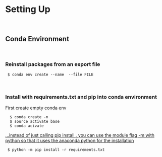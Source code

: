 # Setting Up
<br>

## Conda Environment 
<br>

### Reinstall packages from an export file 

<pre><code> $ conda env create --name <your_env_name> --file FILE </code></pre>


<br>

### Install with requirements.txt and pip into conda environment
First create empty conda env
 

  
<pre><code>  $ conda create -n <my_env>
  $ source activate base 
  $ conda acivate <my_env>
</code></pre>




[...instead of just calling pip install <package>, you can use the module flag -m with python so that it uses the anaconda python for the installation](https://stackoverflow.com/a/56889729/14327910)


<pre><code> $ python -m pip install -r requirements.txt </code></pre>

